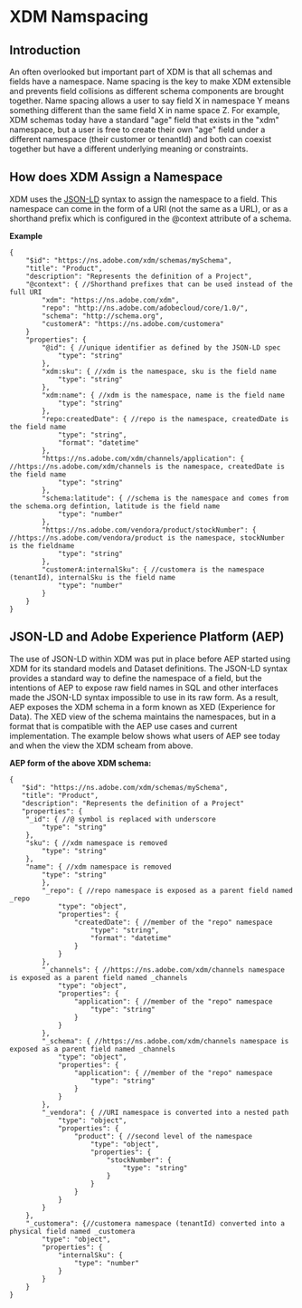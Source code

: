 
# XDM Namspacing

## Introduction

An often overlooked but important part of XDM is that all schemas and fields have a namespace.  Name spacing is the key to make XDM extensible and prevents field collisions as different schema components are brought together. Name spacing allows a user to say field X in namespace Y means something different than the same field X in name space Z. For example, XDM schemas today have a standard "age" field that exists in the "xdm" namespace, but a user is free to create their own "age" field under a different namespace (their customer or tenantId) and both can coexist together but have a different underlying meaning or constraints. 

## How does XDM Assign a Namespace
XDM uses the [JSON-LD](https://json-ld.org/spec/latest/json-ld/) syntax to assign the namespace to a field. This namespace can come in the form of a URI (not the same as a URL), or as a shorthand prefix which is configured in the @context attribute of a schema. 

**Example**

    {
		"$id": "https://ns.adobe.com/xdm/schemas/mySchema",
		"title": "Product",
		"description": "Represents the definition of a Project",
		"@context": { //Shorthand prefixes that can be used instead of the full URI
			"xdm": "https://ns.adobe.com/xdm",
			"repo": "http://ns.adobe.com/adobecloud/core/1.0/",
			"schema": "http://schema.org",
			"customerA": "https://ns.adobe.com/customera"
		}
		"properties": {
			"@id": { //unique identifier as defined by the JSON-LD spec 
				"type": "string"
			},
			"xdm:sku": { //xdm is the namespace, sku is the field name
				"type": "string"
			},
			"xdm:name": { //xdm is the namespace, name is the field name
				"type": "string"
			},
			"repo:createdDate": { //repo is the namespace, createdDate is the field name
				"type": "string",
				"format": "datetime"
			},
			"https://ns.adobe.com/xdm/channels/application": { //https://ns.adobe.com/xdm/channels is the namespace, createdDate is the field name
				"type": "string"
			},
			"schema:latitude": { //schema is the namespace and comes from the schema.org defintion, latitude is the field name
				"type": "number"
			},
			"https://ns.adobe.com/vendora/product/stockNumber": { //https://ns.adobe.com/vendora/product is the namespace, stockNumber is the fieldname
				"type": "string"
			},
			"customerA:internalSku": { //customera is the namespace (tenantId), internalSku is the field name
				"type": "number"
			}
		}
	}


## JSON-LD and Adobe Experience Platform (AEP)
The use of JSON-LD within XDM was put in place before AEP started using XDM for its standard models and Dataset definitions. The JSON-LD syntax provides a standard way to define the namespace of a field, but the intentions of AEP to expose raw field names in SQL and other interfaces made the JSON-LD syntax impossible to use in its raw form. As a result, AEP exposes the XDM schema in a form known as XED (Experience for Data). The XED view of the schema maintains the namespaces, but in a format that is compatible with the AEP use cases and current implementation. The example below shows what users of AEP see today and when the view the XDM scheam from above. 

**AEP form of the above XDM schema:**

    {
	   "$id": "https://ns.adobe.com/xdm/schemas/mySchema",
	   "title": "Product",
	   "description": "Represents the definition of a Project"
	   "properties": {
	   	"_id": { //@ symbol is replaced with underscore
			"type": "string"
		},
		"sku": { //xdm namespace is removed
			"type": "string"
		},
		"name": { //xdm namespace is removed
			"type": "string"
	       	},
	       	"_repo": { //repo namespace is exposed as a parent field named _repo
		       	"type": "object",
		       	"properties": {
			       	"createdDate": { //member of the "repo" namespace
				       	"type": "string",
				       	"format": "datetime"
				    }
				}
	       	},
	       	"_channels": { //https://ns.adobe.com/xdm/channels namespace is exposed as a parent field named _channels
		       	"type": "object",
		       	"properties": {
			       	"application": { //member of the "repo" namespace
				       	"type": "string"
				    }
				}
	       	},
	       	"_schema": { //https://ns.adobe.com/xdm/channels namespace is exposed as a parent field named _channels
		       	"type": "object",
		       	"properties": {
			       	"application": { //member of the "repo" namespace
				       	"type": "string"
				    }
				}
	       	},
	       	"_vendora": { //URI namespace is converted into a nested path
		       	"type": "object",
		       	"properties": {
			       	"product": { //second level of the namespace
				       	"type": "object",
				       	"properties": {
					       	"stockNumber": {
						       	"type": "string"
						    }
						}
					}
				}
			}
		},
		"_customera": {//customera namespace (tenantId) converted into a physical field named _customera
			"type": "object",
			"properties": {
				"internalSku": { 
					"type": "number"
				}
			}
		}
	}

